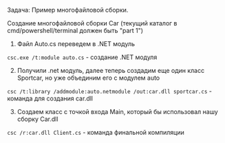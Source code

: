 Задача: Пример многофайловой сборки.

Создание многофайловой сборки Car
(текущий каталог в cmd/powershell/terminal должен быть "part 1")


1. Файл Auto.cs переведем в .NET модуль

```csc.exe /t:module auto.cs``` - создание .NET модуля 

2. Получили .net модуль, далее теперь создадим еще один класс Sportcar, но уже объединим его с модулем auto

```csc /t:library /addmodule:auto.netmodule /out:car.dll sportcar.cs``` - команда для создания car.dll

3. Создаем класс с точкой входа Main, который бы использовал нашу сборку Car.dll

```csc /r:car.dll Client.cs``` - команда финальной компиляции